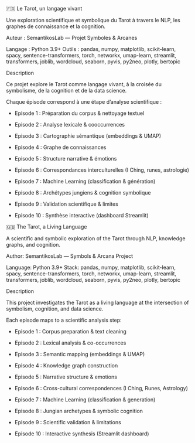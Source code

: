 🇫🇷 Le Tarot, un langage vivant

Une exploration scientifique et symbolique du Tarot à travers le NLP, les graphes de connaissance et la cognition.

Auteur : SemantikosLab — Projet Symboles & Arcanes

Langage : Python 3.9+
Outils : pandas, numpy, matplotlib, scikit-learn, spacy, sentence-transformers, torch, networkx, umap-learn, streamlit, transformers, joblib, wordcloud, seaborn, pyvis, py2neo, plotly, bertopic

Description

Ce projet explore le Tarot comme langage vivant, à la croisée du symbolisme, de la cognition et de la data science.

Chaque épisode correspond à une étape d’analyse scientifique :

- Episode 1 : Préparation du corpus & nettoyage textuel

- Episode 2 : Analyse lexicale & cooccurrences

- Episode 3 : Cartographie sémantique (embeddings & UMAP)

- Episode 4 : Graphe de connaissances

- Episode 5 : Structure narrative & émotions

- Episode 6 : Correspondances interculturelles (I Ching, runes, astrologie)

- Episode 7 : Machine Learning (classification & génération)

- Episode 8 : Archétypes jungiens & cognition symbolique

- Episode 9 : Validation scientifique & limites

- Episode 10 : Synthèse interactive (dashboard Streamlit)

🇬🇧 The Tarot, a Living Language

A scientific and symbolic exploration of the Tarot through NLP, knowledge graphs, and cognition.

Author: SemantikosLab — Symbols & Arcana Project

Language: Python 3.9+
Stack: pandas, numpy, matplotlib, scikit-learn, spacy, sentence-transformers, torch, networkx, umap-learn, streamlit, transformers, joblib, wordcloud, seaborn, pyvis, py2neo, plotly, bertopic

Description

This project investigates the Tarot as a living language at the intersection of symbolism, cognition, and data science.

Each episode maps to a scientific analysis step:

- Episode 1 : Corpus preparation & text cleaning

- Episode 2 : Lexical analysis & co-occurrences

- Episode 3 : Semantic mapping (embeddings & UMAP)

- Episode 4 : Knowledge graph construction

- Episode 5 : Narrative structure & emotions

- Episode 6 : Cross-cultural correspondences (I Ching, Runes, Astrology)

- Episode 7 : Machine Learning (classification & generation)

- Episode 8 : Jungian archetypes & symbolic cognition

- Episode 9 : Scientific validation & limitations

- Episode 10 : Interactive synthesis (Streamlit dashboard)
